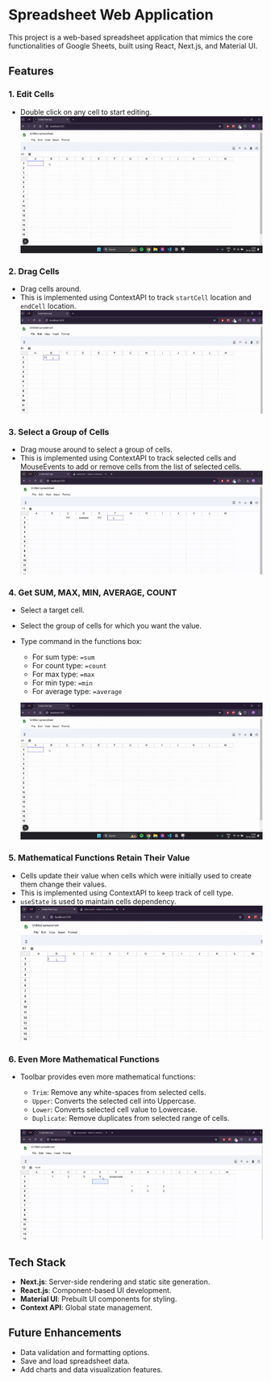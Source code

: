 # Spreadsheet Web Application

This project is a web-based spreadsheet application that mimics the core functionalities of Google Sheets, built using React, Next.js, and Material UI.

## Features

### 1. Edit Cells

- Double click on any cell to start editing.  
  ![Double Click to Edit](https://github.com/sahilbaig/allmygifs/blob/main/cellEdit.gif)

### 2. Drag Cells

- Drag cells around.
- This is implemented using ContextAPI to track `startCell` location and `endCell` location.
  ![Drag Cells](https://github.com/sahilbaig/allmygifs/blob/main/drag.gif)

### 3. Select a Group of Cells

- Drag mouse around to select a group of cells.
- This is implemented using ContextAPI to track selected cells and MouseEvents to add or remove cells from the list of selected cells.  
  ![Select Cells](https://github.com/sahilbaig/allmygifs/blob/main/select.gif)

### 4. Get SUM, MAX, MIN, AVERAGE, COUNT

- Select a target cell.
- Select the group of cells for which you want the value.
- Type command in the functions box:

  - For sum type: `=sum`
  - For count type: `=count`
  - For max type: `=max`
  - For min type: `=min`
  - For average type: `=average`

  ![Functions](https://github.com/sahilbaig/allmygifs/blob/main/cellEdit.gif)

### 5. Mathematical Functions Retain Their Value

- Cells update their value when cells which were initially used to create them change their values.
- This is implemented using ContextAPI to keep track of cell type.
- `useState` is used to maintain cells dependency.  
  ![Functions](https://github.com/sahilbaig/allmygifs/blob/main/functions.gif)

### 6. Even More Mathematical Functions

- Toolbar provides even more mathematical functions:

  - `Trim`: Remove any white-spaces from selected cells.
  - `Upper`: Converts the selected cell into Uppercase.
  - `Lower`: Converts selected cell value to Lowercase.
  - `Duplicate`: Remove duplicates from selected range of cells.

  ![Functions](https://github.com/sahilbaig/allmygifs/blob/main/dataQuality.gif)

## Tech Stack

- **Next.js**: Server-side rendering and static site generation.
- **React.js**: Component-based UI development.
- **Material UI**: Prebuilt UI components for styling.
- **Context API**: Global state management.

## Future Enhancements

- Data validation and formatting options.
- Save and load spreadsheet data.
- Add charts and data visualization features.
